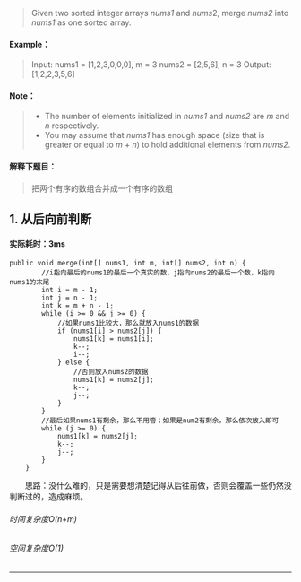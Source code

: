 > Given two sorted integer arrays *nums1* and *nums*2, merge *nums2* into *nums1* as one sorted array.
#### Example：
> Input:
nums1 = [1,2,3,0,0,0], m = 3
nums2 = [2,5,6],       n = 3
Output: [1,2,2,3,5,6]
#### Note：
> * The number of elements initialized in *nums1* and *nums2* are *m* and *n* respectively.
> * You may assume that *nums1* has enough space (size that is greater or equal to *m* + *n*) to hold additional elements from *nums2*.

#### 解释下题目：
> 把两个有序的数组合并成一个有序的数组


## 1. 从后向前判断
#### 实际耗时：3ms
```
public void merge(int[] nums1, int m, int[] nums2, int n) {
        //i指向最后的nums1的最后一个真实的数，j指向nums2的最后一个数，k指向nums1的末尾
        int i = m - 1;
        int j = n - 1;
        int k = m + n - 1;
        while (i >= 0 && j >= 0) {
            //如果nums1比较大，那么就放入nums1的数据
            if (nums1[i] > nums2[j]) {
                nums1[k] = nums1[i];
                k--;
                i--;
            } else {
                //否则放入nums2的数据
                nums1[k] = nums2[j];
                k--;
                j--;
            }
        }
        //最后如果nums1有剩余，那么不用管；如果是num2有剩余，那么依次放入即可
        while (j >= 0) {
            nums1[k] = nums2[j];
            k--;
            j--;
        }
    }
```
&emsp;&emsp;思路：没什么难的，只是需要想清楚记得从后往前做，否则会覆盖一些仍然没判断过的，造成麻烦。
###### 时间复杂度O(n+m)
###### 空间复杂度O(1)
---------

